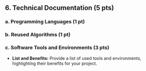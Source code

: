 ## 6. Technical Documentation (5 pts)

### a. Programming Languages (1 pt)

### b. Reused Algorithms (1 pt)

### c. Software Tools and Environments (3 pts)

- **List and Benefits:** Provide a list of used tools and environments, highlighting their benefits for your project.
